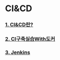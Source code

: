 # CI&CD

### [1. CI&CD란?](https://github.com/jeonyoungho/TIL/blob/master/CI%26CD/CI%26CD.md)

### [2. CI구축실습With도커](https://github.com/jeonyoungho/TIL/blob/master/CI%26CD/Jenkins/CI%EA%B5%AC%EC%B6%95%EC%8B%A4%EC%8A%B5With%EB%8F%84%EC%BB%A4.md)

### [3. Jenkins](https://github.com/jeonyoungho/TIL/blob/master/CI%26CD/Jenkins.md)